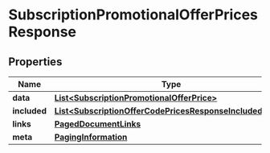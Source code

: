 

# SubscriptionPromotionalOfferPricesResponse


## Properties

| Name | Type | Description | Notes |
|------------ | ------------- | ------------- | -------------|
|**data** | [**List&lt;SubscriptionPromotionalOfferPrice&gt;**](SubscriptionPromotionalOfferPrice.md) |  |  |
|**included** | [**List&lt;SubscriptionOfferCodePricesResponseIncludedInner&gt;**](SubscriptionOfferCodePricesResponseIncludedInner.md) |  |  [optional] |
|**links** | [**PagedDocumentLinks**](PagedDocumentLinks.md) |  |  |
|**meta** | [**PagingInformation**](PagingInformation.md) |  |  [optional] |



